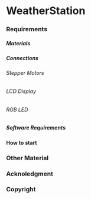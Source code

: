 # WeatherStation



### Requirements
##### Materials
##### Connections
###### Stepper Motors
###### LCD Display
###### RGB LED 
##### Software Requirements
#### How to start
### Other Material
### Acknoledgment
### Copyright

